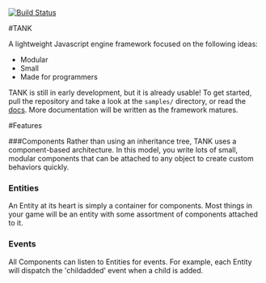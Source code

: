 [![Build Status](https://travis-ci.org/phosphoer/TankJS.svg)](https://travis-ci.org/phosphoer/TankJS)

#TANK

A lightweight Javascript engine framework focused on the following ideas:

- Modular
- Small
- Made for programmers

TANK is still in early development, but it is already usable! To get started, pull the repository and take a look at the `samples/` directory, or read the [docs](https://github.com/phosphoer/TankJS/wiki). More documentation will be written as the framework matures. 

#Features

###Components
Rather than using an inheritance tree, TANK uses a component-based architecture. In this model, you write lots of small, modular components that can be attached to any object to create custom behaviors quickly.

### Entities
An Entity at its heart is simply a container for components. Most things in your game will be an entity with some assortment of components attached to it.

### Events
All Components can listen to Entities for events. For example, each Entity will dispatch the 'childadded' event when a child is added.
